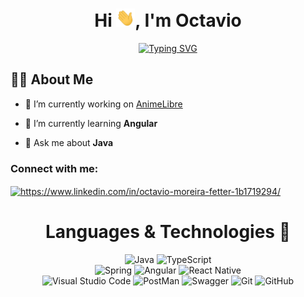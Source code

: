 <h1 align="center">Hi <img src="https://raw.githubusercontent.com/ABSphreak/ABSphreak/master/gifs/Hi.gif" width="30px">, I'm Octavio</h1>
<div align="center">
  <a href="https://git.io/typing-svg"><img src="https://readme-typing-svg.demolab.com?font=Fira+Code&pause=1000&center=true&width=435&lines=Junior+Fullstack+Developer;Software+Development+Student" alt="Typing SVG" /></a>
</div>

## 🧑‍💻 About Me


- 🔭 I’m currently working on [AnimeLibre](https://github.com/OctavioMF/AnimeLibre)

- 🌱 I’m currently learning **Angular**

- 💬 Ask me about **Java**

<h3 align="left">Connect with me:</h3>
<p align="left">
<a href="https://linkedin.com/in/https://www.linkedin.com/in/octavio-moreira-fetter-1b1719294/" target="blank"><img align="center" src="https://raw.githubusercontent.com/rahuldkjain/github-profile-readme-generator/master/src/images/icons/Social/linked-in-alt.svg" alt="https://www.linkedin.com/in/octavio-moreira-fetter-1b1719294/" height="30" width="40" /></a>
</p>

<h1></h1>
<h1 align="center">Languages & Technologies 🧠</h1>
<div align="center" style='margin-botton: 5%'>
  <img src="https://img.shields.io/badge/java-%23ED8B00.svg?style=for-the-badge&logo=openjdk&logoColor=white" alt="Java">
  <img src="https://img.shields.io/badge/typescript-%23007ACC.svg?style=for-the-badge&logo=typescript&logoColor=white" alt="TypeScript">
</div>
<div align="center" style='margin-botton: 5%'>
  <img src="https://img.shields.io/badge/spring-%236DB33F.svg?style=for-the-badge&logo=spring&logoColor=white" alt="Spring">
  <img src="https://img.shields.io/badge/angular-%23DD0031.svg?style=for-the-badge&logo=angular&logoColor=white" alt="Angular">
  <img src="https://img.shields.io/badge/react_native-%2320232a.svg?style=for-the-badge&logo=react&logoColor=%2361DAFB" alt="React Native">
</div>
<div align="center" style='margin-botton: 5%'>
  <img src="https://img.shields.io/badge/Visual%20Studio%20Code-0078d7.svg?style=for-the-badge&logo=visual-studio-code&logoColor=white" alt="Visual Studio Code">
  <img src="https://img.shields.io/badge/Postman-FF6C37?style=for-the-badge&logo=postman&logoColor=white" alt="PostMan">
  <img src="https://img.shields.io/badge/-Swagger-%23Clojure?style=for-the-badge&logo=swagger&logoColor=white" alt="Swagger">
  <img src="https://img.shields.io/badge/git-%23F05033.svg?style=for-the-badge&logo=git&logoColor=white" alt="Git">
  <img src="https://img.shields.io/badge/github-%23121011.svg?style=for-the-badge&logo=github&logoColor=white" alt="GitHub">
</div>
<h1></h1>


